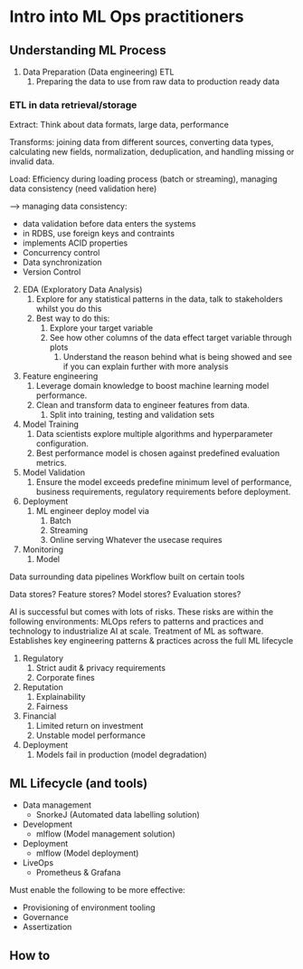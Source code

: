 # Intro into ML Ops practitioners



## Understanding ML Process
1. Data Preparation (Data engineering) ETL
   1. Preparing the data to use from raw data to production ready data

### ETL in data retrieval/storage

Extract: Think about data formats, large data, performance

Transforms:  joining data from different sources, converting data types, calculating new fields, normalization, deduplication, and handling missing or invalid data.

Load: Efficiency during loading process (batch or streaming), managing data consistency (need validation here)

--> managing data consistency:
- data validation before data enters the systems
- in RDBS, use foreign keys and contraints
- implements ACID properties
- Concurrency control
- Data synchronization
- Version Control




2. EDA (Exploratory Data Analysis)
   1. Explore for any statistical patterns in the data, talk to stakeholders whilst you do this
   2. Best way to do this:
      1. Explore your target variable
      2. See how other columns of the data effect target variable through plots
         1. Understand the reason behind what is being showed and see if you can explain further with more analysis
3. Feature engineering
   1. Leverage domain knowledge to boost machine learning model performance.
   2. Clean and transform data to engineer features from data. 
      1. Split into training, testing and validation sets
4. Model Training
   1. Data scientists explore multiple algorithms and hyperparameter configuration. 
   2. Best performance model is chosen against predefined evaluation metrics.
5. Model Validation
   1. Ensure the model exceeds predefine minimum level of performance, business requirements, regulatory requirements before deployment.
6. Deployment
   1. ML engineer deploy model via 
      1. Batch
      2. Streaming
      3. Online serving
   Whatever the usecase requires
7. Monitoring
   1. Model


Data surrounding data pipelines
Workflow built on certain tools

Data stores?
Feature stores?
Model stores?
Evaluation stores?

AI is successful but comes with lots of risks. These risks are within the following environments:
MLOps refers to patterns and practices and technology to industrialize AI at scale. Treatment of ML as software.
Establishes key engineering patterns & practices across the full ML lifecycle

1. Regulatory
   1. Strict audit & privacy requirements
   2. Corporate fines
2. Reputation
   1. Explainability
   2. Fairness
3. Financial
   1. Limited return on investment
   2. Unstable model performance
4. Deployment
   1. Models fail in production (model degradation)

## ML Lifecycle (and tools)
- Data management
  - SnorkeJ (Automated data labelling solution)
- Development
  - mlflow (Model management solution)
- Deployment
  - mlflow (Model deployment)
- LiveOps
  - Prometheus & Grafana

Must enable the following to be more effective:
- Provisioning of environment tooling
- Governance
- Assertization


## How to 
